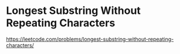 # Longest Substring Without Repeating Characters

https://leetcode.com/problems/longest-substring-without-repeating-characters/